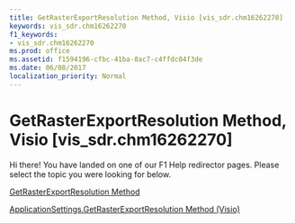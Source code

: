 ```yaml
---
title: GetRasterExportResolution Method, Visio [vis_sdr.chm16262270]
keywords: vis_sdr.chm16262270
f1_keywords:
- vis_sdr.chm16262270
ms.prod: office
ms.assetid: f1594196-cfbc-41ba-8ac7-c4ffdc04f3de
ms.date: 06/08/2017
localization_priority: Normal
---
```



# GetRasterExportResolution Method, Visio [vis_sdr.chm16262270]

Hi there! You have landed on one of our F1 Help redirector pages. Please select the topic you were looking for below.

[GetRasterExportResolution Method](http://msdn.microsoft.com/library/bd8ccdc8-6de9-cfa5-16fe-08f58d9f620f%28Office.15%29.aspx)

[ApplicationSettings.GetRasterExportResolution Method (Visio)](http://msdn.microsoft.com/library/526d2970-006b-6596-bfef-49446dd58610%28Office.15%29.aspx)


